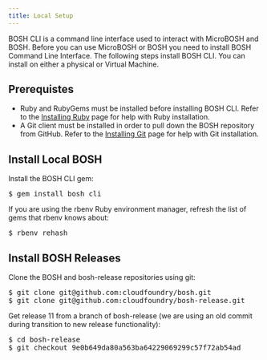 ```yaml
---
title: Local Setup
---
```


BOSH CLI is a command line interface used to interact with MicroBOSH and BOSH. Before you can use MicroBOSH or BOSH you need to install BOSH Command Line Interface. The following steps install BOSH CLI. You can install on either a physical or Virtual Machine.

## Prerequistes ##

* Ruby and RubyGems must be installed before installing BOSH CLI. Refer to the [Installing Ruby](/docs/common/install_ruby.html) page for help with Ruby installation. 
* A Git client must be installed in order to pull down the BOSH repository from GitHub. Refer to the [Installing Git](/docs/common/install_git.html) page for help with Git installation. 

## Install Local BOSH ##

Install the BOSH CLI gem:

<pre class="terminal">
$ gem install bosh_cli
</pre>

If you are using the rbenv Ruby environment manager, refresh the list of gems that rbenv knows about: 

<pre class="terminal">
$ rbenv rehash
</pre>

## Install BOSH Releases ##

Clone the BOSH and bosh-release repositories using git:

<pre class="terminal">
$ git clone git@github.com:cloudfoundry/bosh.git
$ git clone git@github.com:cloudfoundry/bosh-release.git
</pre>

Get release 11 from a branch of bosh-release (we are using an old commit during transition to new release functionality):

<pre class="terminal">
$ cd bosh-release
$ git checkout 9e0b649da80a563ba64229069299c57f72ab54ad
</pre>

